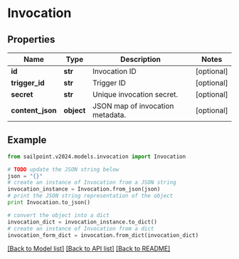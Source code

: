 # Invocation


## Properties

Name | Type | Description | Notes
------------ | ------------- | ------------- | -------------
**id** | **str** | Invocation ID | [optional] 
**trigger_id** | **str** | Trigger ID | [optional] 
**secret** | **str** | Unique invocation secret. | [optional] 
**content_json** | **object** | JSON map of invocation metadata. | [optional] 

## Example

```python
from sailpoint.v2024.models.invocation import Invocation

# TODO update the JSON string below
json = "{}"
# create an instance of Invocation from a JSON string
invocation_instance = Invocation.from_json(json)
# print the JSON string representation of the object
print Invocation.to_json()

# convert the object into a dict
invocation_dict = invocation_instance.to_dict()
# create an instance of Invocation from a dict
invocation_form_dict = invocation.from_dict(invocation_dict)
```
[[Back to Model list]](../README.md#documentation-for-models) [[Back to API list]](../README.md#documentation-for-api-endpoints) [[Back to README]](../README.md)


